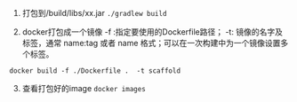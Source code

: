 
1. 打包到/build/libs/xx.jar
`./gradlew build`

2. docker打包成一个镜像
-f :指定要使用的Dockerfile路径；
-t: 镜像的名字及标签，通常 name:tag 或者 name 格式；可以在一次构建中为一个镜像设置多个标签。
          
`docker build -f ./Dockerfile .  -t scaffold`

3. 查看打包好的image
`docker images`
